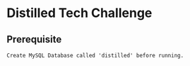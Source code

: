 # Distilled Tech Challenge
## Prerequisite
```
Create MySQL Database called 'distilled' before running.
```